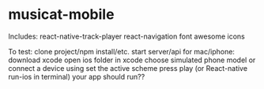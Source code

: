 # musicat-mobile

Includes:
react-native-track-player
react-navigation
font awesome icons

To test:
clone project/npm install/etc.
start server/api
for mac/iphone:
download xcode
open ios folder in xcode
choose simulated phone model or connect a device using set the active scheme
press play (or React-native run-ios in terminal)
your app should run??
